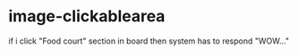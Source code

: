 image-clickablearea
===================
if i click "Food court" section in board then system has to respond "WOW..." 

